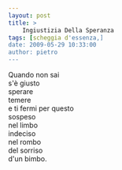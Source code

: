```yaml
---
layout: post
title: >
    Ingiustizia Della Speranza
tags: [scheggia d'essenza,]
date: 2009-05-29 10:33:00
author: pietro
---
```

Quando non sai<br/>s'è giusto<br/>sperare<br/>temere<br/>e ti fermi per questo<br/>sospeso<br/>nel limbo<br/>indeciso<br/>nel rombo<br/>del sorriso<br/>d'un bimbo.
